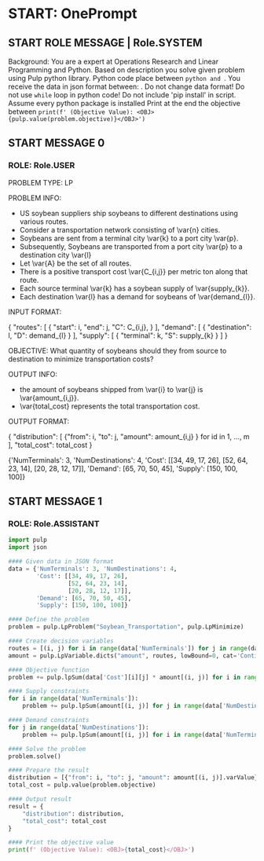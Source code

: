 # START: OnePrompt 
## START ROLE MESSAGE | Role.SYSTEM 
Background: You are a expert at Operations Research and Linear Programming and Python. Based on description you solve given problem using Pulp python library. Python code place between ```python and ```. You receive the data in json format between: <DATA></DATA>. Do not change data format! Do not use `while` loop in python code! Do not include 'pip install' in script. Assume every python package is installed Print at the end the objective between <OBJ></OBJ> `print(f' (Objective Value): <OBJ>{pulp.value(problem.objective)}</OBJ>')`  
## START MESSAGE 0 
### ROLE: Role.USER
<DESCRIPTION>
PROBLEM TYPE: LP

PROBLEM INFO:

- US soybean suppliers ship soybeans to different destinations using various routes.
- Consider a transportation network consisting of \var{n} cities.
- Soybeans are sent from a terminal city \var{k} to a port city \var{p}.
- Subsequently, Soybeans are transported from a port city \var{p} to a destination city \var{l}
- Let \var{A} be the set of all routes. 
- There is a positive transport cost \var{C_{i,j}} per metric ton along that route.
- Each source terminal \var{k} has a soybean supply of \var{supply_{k}}. 
- Each destination \var{l} has a demand for soybeans of \var{demand_{l}}.

INPUT FORMAT: 

{
    "routes": [
       {
        "start": i,
        "end": j,
        "C": C_{i,j},
       }
    ],
    "demand": [
        {
            "destination": l,
            "D": demand_{l}
        }
    ],
    "supply": [
        {
            "terminal": k,
            "S": supply_{k}
        }
    ]
}

OBJECTIVE: What quantity of soybeans should they from source to destination to minimize transportation costs?

OUTPUT INFO:

- the amount of soybeans shipped from \var{i} to \var{j} is \var{amount_{i,j}}.
- \var{total_cost} represents the total transportation cost.

OUTPUT FORMAT:

{
    "distribution": [
        {"from": i,
         "to": j,
         "amount": amount_{i,j}
        }
        for id in 1, ..., m
    ],
    "total_cost": total_cost
}


</DESCRIPTION>
<DATA>
{'NumTerminals': 3, 'NumDestinations': 4, 'Cost': [[34, 49, 17, 26], [52, 64, 23, 14], [20, 28, 12, 17]], 'Demand': [65, 70, 50, 45], 'Supply': [150, 100, 100]}</DATA>


## START MESSAGE 1 
### ROLE: Role.ASSISTANT
```python
import pulp
import json

#### Given data in JSON format
data = {'NumTerminals': 3, 'NumDestinations': 4, 
        'Cost': [[34, 49, 17, 26], 
                 [52, 64, 23, 14], 
                 [20, 28, 12, 17]], 
        'Demand': [65, 70, 50, 45], 
        'Supply': [150, 100, 100]}

#### Define the problem
problem = pulp.LpProblem("Soybean_Transportation", pulp.LpMinimize)

#### Create decision variables
routes = [(i, j) for i in range(data['NumTerminals']) for j in range(data['NumDestinations'])]
amount = pulp.LpVariable.dicts("amount", routes, lowBound=0, cat='Continuous')

#### Objective function
problem += pulp.lpSum(data['Cost'][i][j] * amount[(i, j)] for i in range(data['NumTerminals']) for j in range(data['NumDestinations'])), "Total Transportation Cost"

#### Supply constraints
for i in range(data['NumTerminals']):
    problem += pulp.lpSum(amount[(i, j)] for j in range(data['NumDestinations'])) <= data['Supply'][i], f"Supply_Constraint_{i}"

#### Demand constraints
for j in range(data['NumDestinations']):
    problem += pulp.lpSum(amount[(i, j)] for i in range(data['NumTerminals'])) >= data['Demand'][j], f"Demand_Constraint_{j}"

#### Solve the problem
problem.solve()

#### Prepare the result
distribution = [{"from": i, "to": j, "amount": amount[(i, j)].varValue} for i, j in routes if amount[(i, j)].varValue > 0]
total_cost = pulp.value(problem.objective)

#### Output result
result = {
    "distribution": distribution,
    "total_cost": total_cost
}

#### Print the objective value
print(f' (Objective Value): <OBJ>{total_cost}</OBJ>')
```

